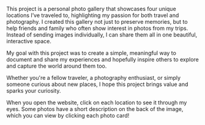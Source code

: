 This project is a personal photo gallery that showcases four unique locations I’ve traveled to, highlighting my passion for both travel and photography. I created this gallery not just to preserve memories, but to help friends and family who often show interest in photos from my trips. Instead of sending images individually, I can share them all in one beautiful, interactive space.

My goal with this project was to create a simple, meaningful way to document and share my experiences and hopefully inspire others to explore and capture the world around them too.

Whether you're a fellow traveler, a photography enthusiast, or simply someone curious about new places, I hope this project brings value and sparks your curiosity.

When you open the website, click on each location to see it through my eyes. Some photos have a short description on the back of the image, which you can view by clicking each photo card!

